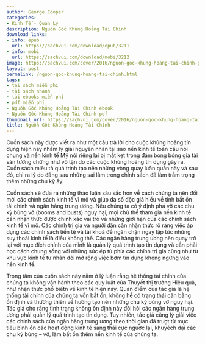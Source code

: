 ```yaml
---
author: George Cooper
categories:
- Kinh Tế - Quản Lý
description: Nguồn Gốc Khủng Hoảng Tài Chính
download_links:
- info: epub
  url: https://sachvui.com/download/epub/3211
- info: mobi
  url: https://sachvui.com/download/mobi/3212
image: https://sachvui.com/cover/2016/nguon-goc-khung-hoang-tai-chinh-george-cooper.jpg
layout: post
permalink: /nguon-goc-khung-hoang-tai-chinh.html
tags:
- tải sách miễn phí
- tải sách nhanh
- tải ebooks miễn phí
- pdf miễn phí
- Nguồn Gốc Khủng Hoảng Tài Chính ebook
- Nguồn Gốc Khủng Hoảng Tài Chính pdf
thumbnail_url: https://sachvui.com/cover/2016/nguon-goc-khung-hoang-tai-chinh-george-cooper.jpg
title: Nguồn Gốc Khủng Hoảng Tài Chính
---
```


 <div class="item-desc text-justify"> <p>Cuốn sách này được viết ra như một câu trả lời cho cuộc khủng hoảng tín dụng hiện nay nhằm lý giải nguyên nhân tại sao nền kinh tế toàn cầu nói chung và nền kinh tế Mỹ nói riêng lại bị mắt kẹt trong đám bong bóng giá tài sản tưởng chừng như vô tận do các cuộc khủng hoảng tín dụng gây ra. Cuốn sách miêu tả quá trình tạo nên những vòng quay luẩn quẩn này và sau đó, chỉ ra lý do đằng sau những sai lầm trong chính sách đã làm trầm trọng thêm những chu kỳ ấy.</p><p>Cuốn sách sẽ đưa ra những thảo luận sâu sắc hơn về cách chúng ta nên đổi mới các chính sách kinh tế vĩ mô và giúp đa số độc giả hiểu về tính bất ổn tài chính và ngân hàng trung ương. Nếu chúng ta có ý định phá vỡ các chu kỳ bùng vỡ (booms and busts) nguy hại, mọi chủ thể tham gia nền kinh tế cần nhận thức được chính xác vai trò và những giới hạn của các chính sách kinh tế vĩ mô. Các chính trị gia và người dân cần nhận thức rõ ràng việc áp dụng các chính sách tiền tệ và tài khoá để ngăn chặn ngay lập tức những suy thoái kinh tế là điều không thể. Các ngân hàng trung ương nên quay trở lại với mục đích chính của mình là quản lý quá trình tạo tín dụng và cần phải học cách chung sống với những sức ép từ phía các chính trị gia cũng như từ khu vực kinh tế tư nhân đòi mở rộng việc bơm tín dụng không ngừng vào nền kinh tế.</p><p>Trọng tâm của cuốn sách này nằm ở lý luận rằng hệ thống tài chính của chúng ta không vận hành theo các quy luật của Thuyết thị trường Hiệu quả, như nhận thức phổ biếtn về kinh tế hiện nay. Quan điểm của tác giả là hệ thống tài chính của chúng ta vốn bất ổn, không hề có trạng thái cân bằng ổn định và thường thiên về hướng tạo nên những chu kỳ bùng vỡ nguy hại. Tác giả cho rằng tình trạng không ổn định này đỏi hỏi các ngân hàng trung ương phải quản lý quá trình tạo tín dụng. Tuy nhiên, tác giả cũng lý giải việc các chính sách của ngân hàng trung ương theo thời gian đã trượt từ mục tiêu bình ổn các hoạt động kinh tế sang thái cực ngược lại, khuyếch đại các chu kỳ bùng – vỡ, làm bất ổn thêm nền kinh tế của chúng ta.</p> </div>